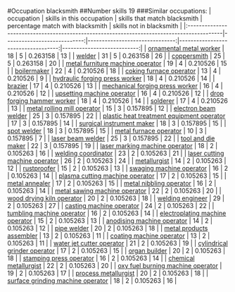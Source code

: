 #Occupation blacksmith
##Number skills 19
###Similar occupations:
| occupation                                                                                |   skills in this occupation |   skills that match blacksmith |   percentage match with blacksmith |   skills not in blacksmith |
|:------------------------------------------------------------------------------------------|----------------------------:|-------------------------------:|-----------------------------------:|---------------------------:|
| [ornamental metal worker](ornamental_metal_worker.md)                                     |                          18 |                              5 |                           0.263158 |                         13 |
| [welder](welder.md)                                                                       |                          31 |                              5 |                           0.263158 |                         26 |
| [coppersmith](coppersmith.md)                                                             |                          25 |                              5 |                           0.263158 |                         20 |
| [metal furniture machine operator](metal_furniture_machine_operator.md)                   |                          19 |                              4 |                           0.210526 |                         15 |
| [boilermaker](boilermaker.md)                                                             |                          22 |                              4 |                           0.210526 |                         18 |
| [coking furnace operator](coking_furnace_operator.md)                                     |                          13 |                              4 |                           0.210526 |                          9 |
| [hydraulic forging press worker](hydraulic_forging_press_worker.md)                       |                          18 |                              4 |                           0.210526 |                         14 |
| [brazier](brazier.md)                                                                     |                          17 |                              4 |                           0.210526 |                         13 |
| [mechanical forging press worker](mechanical_forging_press_worker.md)                     |                          16 |                              4 |                           0.210526 |                         12 |
| [upsetting machine operator](upsetting_machine_operator.md)                               |                          16 |                              4 |                           0.210526 |                         12 |
| [drop forging hammer worker](drop_forging_hammer_worker.md)                               |                          18 |                              4 |                           0.210526 |                         14 |
| [solderer](solderer.md)                                                                   |                          17 |                              4 |                           0.210526 |                         13 |
| [metal rolling mill operator](metal_rolling_mill_operator.md)                             |                          15 |                              3 |                           0.157895 |                         12 |
| [electron beam welder](electron_beam_welder.md)                                           |                          25 |                              3 |                           0.157895 |                         22 |
| [plastic heat treatment equipment operator](plastic_heat_treatment_equipment_operator.md) |                          17 |                              3 |                           0.157895 |                         14 |
| [surgical instrument maker](surgical_instrument_maker.md)                                 |                          18 |                              3 |                           0.157895 |                         15 |
| [spot welder](spot_welder.md)                                                             |                          18 |                              3 |                           0.157895 |                         15 |
| [metal furnace operator](metal_furnace_operator.md)                                       |                          10 |                              3 |                           0.157895 |                          7 |
| [laser beam welder](laser_beam_welder.md)                                                 |                          25 |                              3 |                           0.157895 |                         22 |
| [tool and die maker](tool_and_die_maker.md)                                               |                          22 |                              3 |                           0.157895 |                         19 |
| [laser marking machine operator](laser_marking_machine_operator.md)                       |                          18 |                              2 |                           0.105263 |                         16 |
| [welding coordinator](welding_coordinator.md)                                             |                          23 |                              2 |                           0.105263 |                         21 |
| [laser cutting machine operator](laser_cutting_machine_operator.md)                       |                          26 |                              2 |                           0.105263 |                         24 |
| [metallurgist](metallurgist.md)                                                           |                          14 |                              2 |                           0.105263 |                         12 |
| [rustproofer](rustproofer.md)                                                             |                          15 |                              2 |                           0.105263 |                         13 |
| [swaging machine operator](swaging_machine_operator.md)                                   |                          16 |                              2 |                           0.105263 |                         14 |
| [plasma cutting machine operator](plasma_cutting_machine_operator.md)                     |                          17 |                              2 |                           0.105263 |                         15 |
| [metal annealer](metal_annealer.md)                                                       |                          17 |                              2 |                           0.105263 |                         15 |
| [metal nibbling operator](metal_nibbling_operator.md)                                     |                          16 |                              2 |                           0.105263 |                         14 |
| [metal sawing machine operator](metal_sawing_machine_operator.md)                         |                          22 |                              2 |                           0.105263 |                         20 |
| [wood drying kiln operator](wood_drying_kiln_operator.md)                                 |                          20 |                              2 |                           0.105263 |                         18 |
| [welding engineer](welding_engineer.md)                                                   |                          29 |                              2 |                           0.105263 |                         27 |
| [casting machine operator](casting_machine_operator.md)                                   |                          24 |                              2 |                           0.105263 |                         22 |
| [tumbling machine operator](tumbling_machine_operator.md)                                 |                          16 |                              2 |                           0.105263 |                         14 |
| [electroplating machine operator](electroplating_machine_operator.md)                     |                          15 |                              2 |                           0.105263 |                         13 |
| [anodising machine operator](anodising_machine_operator.md)                               |                          14 |                              2 |                           0.105263 |                         12 |
| [pipe welder](pipe_welder.md)                                                             |                          20 |                              2 |                           0.105263 |                         18 |
| [metal products assembler](metal_products_assembler.md)                                   |                          13 |                              2 |                           0.105263 |                         11 |
| [coating machine operator](coating_machine_operator.md)                                   |                          13 |                              2 |                           0.105263 |                         11 |
| [water jet cutter operator](water_jet_cutter_operator.md)                                 |                          21 |                              2 |                           0.105263 |                         19 |
| [cylindrical grinder operator](cylindrical_grinder_operator.md)                           |                          17 |                              2 |                           0.105263 |                         15 |
| [organ builder](organ_builder.md)                                                         |                          20 |                              2 |                           0.105263 |                         18 |
| [stamping press operator](stamping_press_operator.md)                                     |                          16 |                              2 |                           0.105263 |                         14 |
| [chemical metallurgist](chemical_metallurgist.md)                                         |                          22 |                              2 |                           0.105263 |                         20 |
| [oxy fuel burning machine operator](oxy_fuel_burning_machine_operator.md)                 |                          19 |                              2 |                           0.105263 |                         17 |
| [process metallurgist](process_metallurgist.md)                                           |                          20 |                              2 |                           0.105263 |                         18 |
| [surface grinding machine operator](surface_grinding_machine_operator.md)                 |                          18 |                              2 |                           0.105263 |                         16 |
